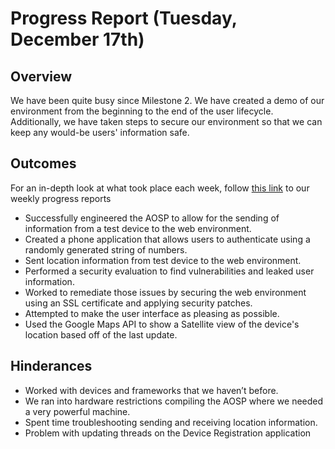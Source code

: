 # Progress Report (Tuesday, December 17th)
## Overview
We have been quite busy since Milestone 2. We have created a demo of our environment from the beginning to the end of the user lifecycle. Additionally, we have taken steps to secure our environment so that we can keep any would-be users' information safe.



## Outcomes

For an in-depth look at what took place each week, follow [this link](https://github.com/ksefcovic/CYBR4580/blob/master/ProgressReports.md) to our weekly progress reports

* Successfully engineered the AOSP to allow for the sending of information from a test device to the web environment.
* Created a phone application that allows users to authenticate using a randomly generated string of numbers.
* Sent location information from test device to the web environment.
* Performed a security evaluation to find vulnerabilities and leaked user information.
* Worked to remediate those issues by securing the web environment using an SSL certificate and applying security patches.
* Attempted to make the user interface as pleasing as possible.
* Used the Google Maps API to show a Satellite view of the device's location based off of the last update.


## Hinderances
* Worked with devices and frameworks that we haven’t before.
* We ran into hardware restrictions compiling the AOSP where we needed a very powerful machine.
* Spent time troubleshooting sending and receiving location information.
* Problem with updating threads on the Device Registration application
